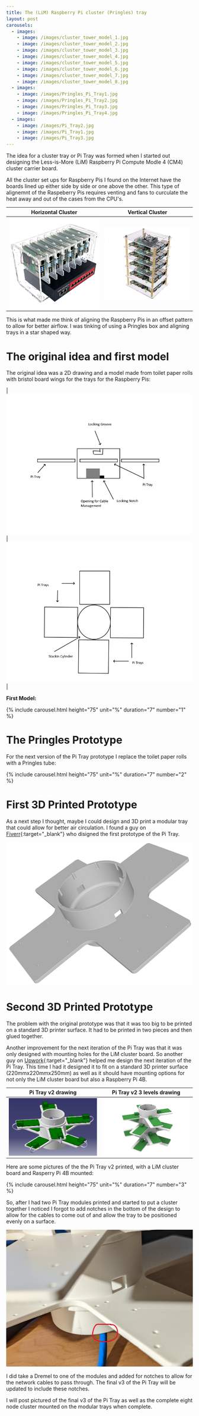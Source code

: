 ```yaml
---
title: The (LiM) Raspberry Pi cluster (Pringles) tray
layout: post
carousels:
  - images: 
    - image: /images/cluster_tower_model_1.jpg
    - image: /images/cluster_tower_model_2.jpg
    - image: /images/cluster_tower_model_3.jpg
    - image: /images/cluster_tower_model_4.jpg
    - image: /images/cluster_tower_model_5.jpg
    - image: /images/cluster_tower_model_6.jpg
    - image: /images/cluster_tower_model_7.jpg
    - image: /images/cluster_tower_model_8.jpg
  - images: 
    - image: /images/Pringles_Pi_Tray1.jpg
    - image: /images/Pringles_Pi_Tray2.jpg
    - image: /images/Pringles_Pi_Tray3.jpg
    - image: /images/Pringles_Pi_Tray4.jpg
  - images: 
    - image: /images/Pi_Tray2.jpg
    - image: /images/Pi_Tray1.jpg
    - image: /images/Pi_Tray3.jpg
---
```


The idea for a cluster tray or Pi Tray was formed when I started out designing the Less-is-More (LiM) Raspberry Pi Compute Modle 4 (CM4) cluster carrier board. 

All the cluster set ups for Raspberry Pis I found on the Internet have the boards lined up either side by side or one above the other. This type of alignemnt of the Raspeberry Pis requires venting and fans to curculate the heat away and out of the cases from the CPU's.  

| Horizontal Cluster | Vertical Cluster| 
| -------- | -------- |
| ![Horizontal Cluster](/images/tradional_cluster_horizontal900.jpeg)   | ![Vertical Cluster](/images/tradional_cluster_vertical.jpeg)   |

This is what made me think of aligning the Raspberry Pis in an offset pattern to allow for better airflow. I was tinking of using a Pringles box and aligning trays in a star shaped way.
# The original idea and first model
The original idea was a 2D drawing and a model made from toilet paper rolls with bristol board wings for the trays for the Raspberry Pis:

|  ![Cluster Tower 2D Side View](/images/cluser_tower_2D_side_view.png)     |  ![Cluster Tower 2D Top View](/images/cluser_tower_2D_top_view.png)     | 

**First Model:**

{% include carousel.html height="75" unit="%" duration="7" number="1" %}

# The Pringles Prototype
For the next version of the Pi Tray prototype I replace the toilet paper rolls with a Pringles tube:

{% include carousel.html height="75" unit="%" duration="7" number="2" %}

# First 3D Printed Prototype
As a next step I thought, maybe I could design and 3D print a modular tray that could allow for better air circulation. I found a guy on [Fiverr](https://www.fiverr.com/cadguru15){:target="_blank"} who disigned the first prototype of the Pi Tray.

![Pi Tray 3D Printed Prototype](/images/Pi_Tray_3D_Prototype.png )

# Second 3D Printed Prototype

The problem with the original prototype was that it was too big to be printed on a standard 3D printer surface. It had to be printed in two pieces and then glued together. 

Another improvement for the next iteration of the Pi Tray was that it was only designed with mounting holes for the LiM cluster board. So another guy on [Upwork](https://www.upwork.com/freelancers/sergeylosk){:target="_blank"}  helped me design the next iteration of the Pi Tray. This time I had it designed it to fit on a standard 3D printer surface (220mmx220mmx250mm) as well as it should have mounting options for not only the LiM cluster board but also a Raspberry Pi 4B.

| Pi Tray v2 drawing| Pi Tray v2 3 levels drawing | 
| -------- | -------- | 
| ![Pi_Tray_v2_drawing](/images/Pi_Tray_v2_drawing.png)      | ![Pi_Tray_v2_3Levels_drawing](/images/Pi_Tray_v2_3Levels_drawing.png)      |

Here are some pictures of the the Pi Tray v2 printed, with a LiM cluster board and Rasperry Pi 4B mounted:

{% include carousel.html height="75" unit="%" duration="7" number="3" %}

So, after I had two Pi Tray modules printed and started to put a cluster together I noticed  I forgot to add notches in the bottom of the design to allow for the cables to come out of and allow the tray to be positioned evenly on a surface.

![Pi Tray no notch](/images/Pi_Tray_no_notch.jpg)

I did take a Dremel to one of the modules and added for notches to allow for the network cables to pass through. The final v3 of the Pi Tray will be updated to include these notches.

I will post pictured of the final v3 of the Pi Tray as well as the complete eight node cluster mounted on the modular trays when complete.
